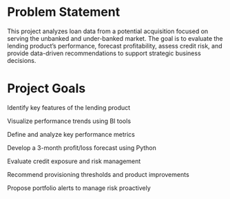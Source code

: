 # Problem Statement
This project analyzes loan data from a potential acquisition focused on serving the unbanked and under-banked market. The goal is to evaluate the lending product’s performance, forecast profitability, assess credit risk, and provide data-driven recommendations to support strategic business decisions.

# Project Goals
Identify key features of the lending product

Visualize performance trends using BI tools

Define and analyze key performance metrics

Develop a 3-month profit/loss forecast using Python

Evaluate credit exposure and risk management

Recommend provisioning thresholds and product improvements

Propose portfolio alerts to manage risk proactively
